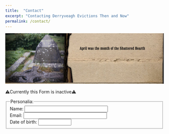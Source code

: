 ```yaml
---
title:  "Contact"
excerpt: "Contacting Derryveagh Evictions Then and Now"
permalink: /contact/
---
```


![April was the Month of the Shattered Hearth](/images/section_4.jpg)

⚠️Currently this Form is inactive⚠️
<form>
  <fieldset>
    <legend>Personalia:</legend>
    Name: <input type="text" size="30"><br>
    Email: <input type="text" size="30"><br>
    Date of birth: <input type="text" size="10">
  </fieldset>
</form>
